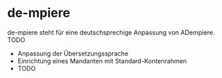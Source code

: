# de-mpiere

de-mpiere steht für eine deutschsprechige Anpassung von ADempiere. TODO

* Anpassung der Übersetzungssprache
* Einrichtung eines Mandanten mit Standard-Kontenrahmen
* TODO
